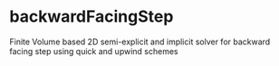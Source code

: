 # backwardFacingStep
Finite Volume based 2D semi-explicit and implicit solver for backward facing step using quick and upwind schemes
